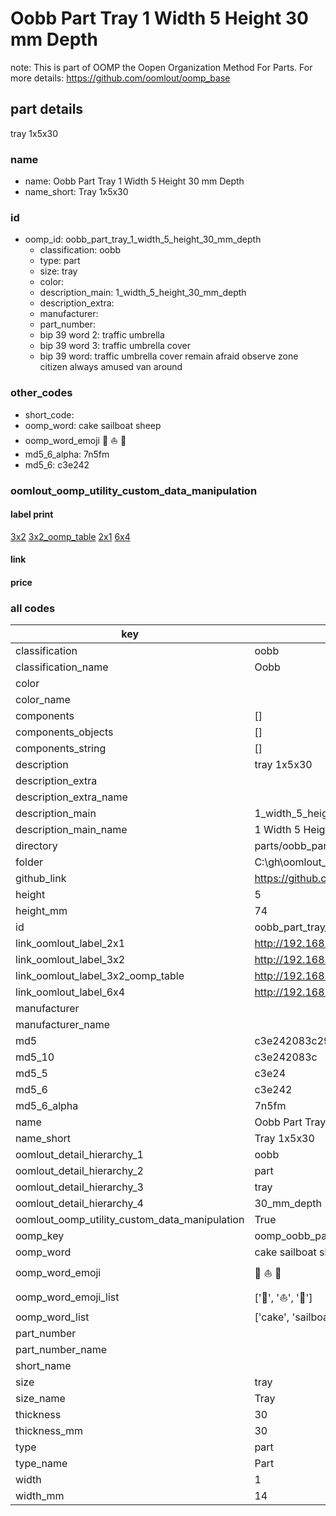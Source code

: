 # Oobb Part Tray 1 Width 5 Height 30 mm Depth  

note: This is part of OOMP the Oopen Organization Method For Parts. For more details: https://github.com/oomlout/oomp_base

##  part details
  



tray 1x5x30



### name
* name: Oobb Part Tray 1 Width 5 Height 30 mm Depth
* name_short: Tray 1x5x30 
### id
* oomp_id: oobb_part_tray_1_width_5_height_30_mm_depth
  * classification: oobb
  * type: part
  * size: tray
  * color: 
  * description_main: 1_width_5_height_30_mm_depth
  * description_extra: 
  * manufacturer: 
  * part_number: 
  * bip 39 word 2: traffic umbrella
  * bip 39 word 3: traffic umbrella cover
  * bip 39 word: traffic umbrella cover remain afraid observe zone citizen always amused van around

### other_codes
* short_code: 
* oomp_word: cake sailboat sheep
* oomp_word_emoji :cake: :sailboat: :sheep:
* md5_6_alpha: 7n5fm
* md5_6: c3e242






### oomlout_oomp_utility_custom_data_manipulation
#### label print
[3x2](http://192.168.1.245:1112/?label=oomp%207n5fm)
[3x2_oomp_table](http://192.168.1.108:1112/?label=oomp%207n5fm)
[2x1](http://192.168.1.242:1112/?label=oomp%207n5fm)
[6x4](http://192.168.1.55:1112/?label=oomp%207n5fm)    

#### link

                              

#### price







### all codes 
| key | value |  
| --- | --- |  
| classification | oobb |  
| classification_name | Oobb |  
| color |  |  
| color_name |  |  
| components | [] |  
| components_objects | [] |  
| components_string | [] |  
| description | tray 1x5x30 |  
| description_extra |  |  
| description_extra_name |  |  
| description_main | 1_width_5_height_30_mm_depth |  
| description_main_name | 1 Width 5 Height 30 mm Depth |  
| directory | parts/oobb_part_tray_1_width_5_height_30_mm_depth |  
| folder | C:\gh\oomlout_oobb_version_4_generated_parts\things\oobb_part_tray_1_width_5_height_30_mm_depth |  
| github_link | https://github.com/oomlout/oomlout_oomp_part_src/tree/main/parts/oobb_part_tray_1_width_5_height_30_mm_depth |  
| height | 5 |  
| height_mm | 74 |  
| id | oobb_part_tray_1_width_5_height_30_mm_depth |  
| link_oomlout_label_2x1 | http://192.168.1.242:1112/?label=oomp%207n5fm |  
| link_oomlout_label_3x2 | http://192.168.1.245:1112/?label=oomp%207n5fm |  
| link_oomlout_label_3x2_oomp_table | http://192.168.1.108:1112/?label=oomp%207n5fm |  
| link_oomlout_label_6x4 | http://192.168.1.55:1112/?label=oomp%207n5fm |  
| manufacturer |  |  
| manufacturer_name |  |  
| md5 | c3e242083c295ffa61824b58633b0f36 |  
| md5_10 | c3e242083c |  
| md5_5 | c3e24 |  
| md5_6 | c3e242 |  
| md5_6_alpha | 7n5fm |  
| name | Oobb Part Tray 1 Width 5 Height 30 mm Depth |  
| name_short | Tray 1x5x30  |  
| oomlout_detail_hierarchy_1 | oobb |  
| oomlout_detail_hierarchy_2 | part |  
| oomlout_detail_hierarchy_3 | tray |  
| oomlout_detail_hierarchy_4 | 30_mm_depth |  
| oomlout_oomp_utility_custom_data_manipulation | True |  
| oomp_key | oomp_oobb_part_tray_1_width_5_height_30_mm_depth |  
| oomp_word | cake sailboat sheep |  
| oomp_word_emoji | :cake: :sailboat: :sheep: |  
| oomp_word_emoji_list | [':cake:', ':sailboat:', ':sheep:'] |  
| oomp_word_list | ['cake', 'sailboat', 'sheep'] |  
| part_number |  |  
| part_number_name |  |  
| short_name |  |  
| size | tray |  
| size_name | Tray |  
| thickness | 30 |  
| thickness_mm | 30 |  
| type | part |  
| type_name | Part |  
| width | 1 |  
| width_mm | 14 |  

